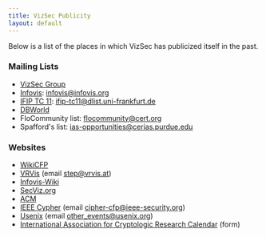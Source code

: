 ```yaml
---
title: VizSec Publicity
layout: default
---
```


Below is a list of the places in which VizSec has publicized itself in the past.

### Mailing Lists

* [VizSec Group](https://groups.google.com/forum/#!forum/vizsec)
* [Infovis](http://www.infovis.org/mailman/listinfo/infovis): infovis@infovis.org
* [IFIP TC 11](https://dlist.server.uni-frankfurt.de/mailman/listinfo/ifip-tc11): ifip-tc11@dlist.uni-frankfurt.de
* [DBWorld](http://research.cs.wisc.edu/dbworld/)
* FloCommunity list: flocommunity@cert.org
* Spafford's list: ias-opportunities@cerias.purdue.edu

### Websites

* [WikiCFP](http://wikicfp.com/cfp/)
* [VRVis](http://confcal.vrvis.at/) (email step@vrvis.at)
* [Infovis-Wiki](http://www.infovis-wiki.net/)
* [SecViz.org](http://secviz.org/)
* [ACM](http://www.acm.org/conferences)
* [IEEE Cypher](http://www.ieee-security.org/Calendar/submitting.html) (email cipher-cfp@ieee-security.org)
* [Usenix](http://www.usenix.org/events/links_to_other.html) (email other_events@usenix.org)
* [International Association for Cryptologic Research Calendar](http://www.iacr.org/events/submit.html) (form)
